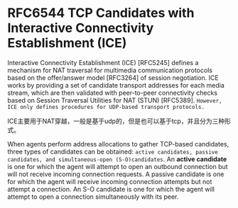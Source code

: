 # RFC6544 TCP Candidates with Interactive Connectivity Establishment (ICE)

Interactive Connectivity Establishment (ICE) [RFC5245] defines a mechanism for NAT traversal for multimedia communication protocols based on the offer/answer model [RFC3264] of session negotiation. ICE works by providing a set of candidate transport addresses for each media stream, which are then validated with peer-to-peer connectivity checks based on Session Traversal Utilities for NAT (STUN) [RFC5389].  `However, ICE only defines procedures for UDP-based transport protocols.`

ICE主要用于NAT穿越，一般是基于udp的，但是也可以基于tcp，并且分为三种形式。


When agents perform address allocations to gather TCP-based candidates, three types of candidates can be obtained: `active candidates, passive candidates, and simultaneous-open (S-O)candidates`.  An **active candidate** is one for which the agent will attempt to open an outbound connection but will not receive incoming connection requests.  A passive candidate is one for which the agent will receive incoming connection attempts but not attempt a connection.  An S-O candidate is one for which the agent will attempt to open a connection simultaneously with its peer.